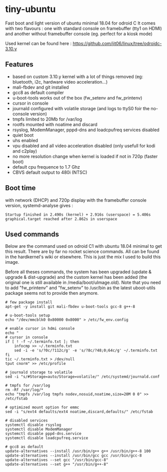 # tiny-ubuntu
Fast boot and light version of ubuntu minimal 18.04 for odroid C
It comes with two flavours : one with standard console on framebuffer (tty1 on HDMI) and another without framebuffer console (eg. perfect for a kiosk mode)

Used kernel can be found here : https://github.com/jit06/linux/tree/odroidc-3.10.y

Features
--------
- based on custom 3.10.y kernel with a lot of things removed (eg: bluetooth, i2c, hardware video acceleration...)
- mali-fbdev and git installed
- gcc8 as default compiler
- u-boot-tools works out of the box (fw_setenv and fw_printenv)
- cursor in console
- journald configured with volatile storage (and logs to ttyS0 foir the no-console version)
- tmpfs limited to 20Mb for /var/log 
- rootfs mounted with noatime and discard
- rsyslog, ModemManager, pppd-dns and loadcpufreq services disabled
- quiet boot
- uhs enabled
- vpu disabled and all video acceleration disabled (only usefull for kodi and c2play)
- no more resolution change when kernel is loaded if not in 720p (faster boot)
- default cpu frequence to 1.7 Ghz
- CBVS default output to 480i (NTSC)

Boot time
---------
with network (DHCP) and 720p display with the framebuffer console version, systemd-analyse gives : 

    Startup finished in 2.490s (kernel) + 2.916s (userspace) = 5.406s
    graphical.target reached after 2.862s in userspace

Used commands
-------------
Below are the command used on odroid C1 with ubuntu 18.04 minimal to get this result.
There are by far no rocket science commands. All can be found in the hardkernel's wiki or elsewhere.
This is just the mix I used to build this image.

Before all theses commands, the system has been upgraded (update & upgrade & dist-upgrade) and the custom kernel has been added (the original one is still available in  /media/boot/uImage.old).
Note that you need to add "fw_printenv" and "fw_setenv" to /usr/bin as the latest uboot-utils package seems not to provide then anymore. 


    # few package install
    apt-get -y install git mali-fbdev u-boot-tools gcc-8 g++-8
    
    # u-boot-tools setup
    echo "/dev/mmcblk0 0x80000 0x8000" > /etc/fw_env.config

    # enable cursor in hdmi console
    echo "
    # cursor in console
    if [ ! -f ~/.terminfo.txt ]; then
        infocmp >> ~/.terminfo.txt
        sed -i -e 's/?0c/?112c/g' -e 's/?8c/?48;0;64c/g' ~/.terminfo.txt
    fi
    tic ~/.terminfo.txt > /dev/null
    tput cnorm" >> /etc/profile

    # journald storage to volatile
    sed -i "s/#Storage=auto/Storage=volatile/" /etc/systemd/journald.conf

    # tmpfs for /var/log
    rm -Rf /var/log/*
    echo "tmpfs /var/log tmpfs nodev,nosuid,noatime,size=20M 0 0" >> /etc/fstab
    
    # optimized mount option for emmc
    sed -i "s/ext4 defaults/ext4 noatime,discard,defaults/" /etc/fstab
    
    # disabled services
    systemctl disable rsyslog
    systemctl disable ModemManager
    systemctl disable pppd-dns.service
    systemctl disable loadcpufreq.service      

    # gcc8 as default
    update-alternatives --install /usr/bin/g++ g++ /usr/bin/g++-8 100
    update-alternatives --install /usr/bin/gcc gcc /usr/bin/gcc-8
    update-alternatives --set gcc "/usr/bin/gcc-8"
    update-alternatives --set g++ "/usr/bin/g++-8"
